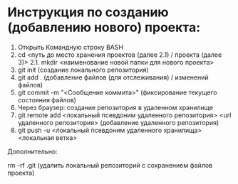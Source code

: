# Инструкция по созданию (добавлению нового) проекта:
1. Открыть Командную строку BASH
2. cd <путь до место хранения проектов (далее 2.1) / проекта (далее 3)>
2.1. mkdir <наименование новой папки для нового проекта>
3. git init (создание локального репозитория)
4. git add . (добавление файлов (для отслеживания) / изменений файлов)
5. git commit -m "<Сообщение коммита>" (фиксирование текущего состояния файлов)
6. Через браузер: создание репозитория в удаленном хранилище
7. git remote add <локальный псевдоним удаленного репозитория> \<url удаленного репозитория\> (добавление удаленного репозитория)
8. git push -u <локальный псевдоним удаленного хранилища> <локальная ветка>

Дополнительно:

rm -rf .git (удалить локальный репозиторий с сохранением файлов проекта)
